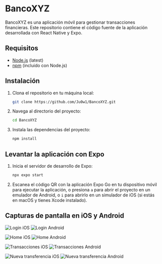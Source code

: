 # BancoXYZ

BancoXYZ es una aplicación móvil para gestionar transacciones financieras. Este repositorio contiene el código fuente de la aplicación desarrollada con React Native y Expo.

## Requisitos

- [Node.js](https://nodejs.org/) (latest)
- [npm](https://www.npmjs.com/) (incluido con Node.js)

## Instalación

1. Clona el repositorio en tu máquina local:

   ```bash
   git clone https://github.com/Ju0w1/BancoXYZ.git
   ```

2. Navega al directorio del proyecto:

   ```bash
   cd BancoXYZ
   ```

3. Instala las dependencias del proyecto:

   ```bash
   npm install
   ```

## Levantar la aplicación con Expo

1. Inicia el servidor de desarrollo de Expo:

   ```bash
   npx expo start
   ```

2. Escanea el código QR con la aplicación Expo Go en tu dispositivo móvil para ejecutar la aplicación, o presiona `a` para abrir el proyecto en un emulador de Android, o `i` para abrirlo en un simulador de iOS (si estás en macOS y tienes Xcode instalado).

## Capturas de pantalla en iOS y Android

![Login iOS](/capturas/ios/login.PNG)
![Login Android](/capturas/android/login.PNG)

![Home iOS](/capturas/ios/home.PNG)
![Home Android](/capturas/android/home.PNG)

![Transacciones iOS](/capturas/ios/transferencias.PNG)
![Transacciones Android](/capturas/android/transferencias.PNG)

![Nueva transferencia iOS](/capturas/ios/transferir.PNG)
![Nueva transferencia Android](/capturas/android/transferir.PNG)
